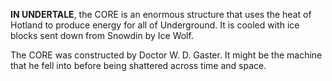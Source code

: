 **IN UNDERTALE**, the CORE is an enormous structure that uses the heat of Hotland to produce energy for all of Underground. It is cooled with ice blocks sent down from Snowdin by Ice Wolf.

The CORE was constructed by <a onclick="loadFile('Doctor W. D. Gaster.md')">Doctor W. D. Gaster</a>. It might be the machine that he fell into before being shattered across time and space.